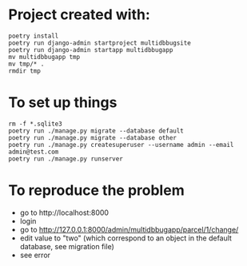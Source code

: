 
# Project created with:

```
poetry install
poetry run django-admin startproject multidbbugsite
poetry run django-admin startapp multidbbugapp
mv multidbbugapp tmp
mv tmp/* .
rmdir tmp
```

# To set up things

```
rm -f *.sqlite3
poetry run ./manage.py migrate --database default
poetry run ./manage.py migrate --database other
poetry run ./manage.py createsuperuser --username admin --email admin@test.com
poetry run ./manage.py runserver
```

# To reproduce the problem

 - go to http://localhost:8000
 - login
 - go to http://127.0.0.1:8000/admin/multidbbugapp/parcel/1/change/
 - edit value to "two" (which correspond to an object in the default database, see migration file)
 - see error